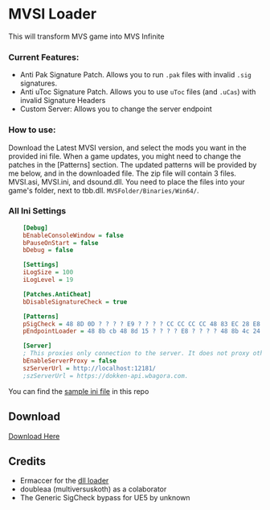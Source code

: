 # MVSI Loader
This will transform MVS game into MVS Infinite

### Current Features:
- Anti Pak Signature Patch. Allows you to run `.pak` files with invalid `.sig` signatures.
- Anti uToc Signature Patch. Allows you to use `uToc` files (and `.uCas`) with invalid Signature Headers
- Custom Server: Allows you to change the server endpoint

### How to use:
Download the Latest MVSI version, and select the mods you want in the provided ini file. When a game updates, you might need to change the patches in the [Patterns] section. The updated patterns will be provided by me below, and in the downloaded file.
The zip file will contain 3 files. MVSI.asi, MVSI.ini, and dsound.dll. You need to place the files into your game's folder, next to tbb.dll. `MVSFolder/Binaries/Win64/`.

### All Ini Settings
```ini
    [Debug]
    bEnableConsoleWindow = false
    bPauseOnStart = false
    bDebug = false

    [Settings]
    iLogSize = 100
    iLogLevel = 19

    [Patches.AntiCheat]
    bDisableSignatureCheck = true

    [Patterns]
    pSigCheck = 48 8D 0D ? ? ? ? E9 ? ? ? ? CC CC CC CC 48 83 EC 28 E8 ? ? ? ? 48 89 05 ? ? ? ? 48 83 C4 28 C3 CC CC CC CC CC CC CC CC CC CC CC 48 8D 0D ? ? ? ? E9 ? ? ? ? CC CC CC CC 48 8D 0D ? ? ? ? E9 ? ? ? ? CC CC CC CC
    pEndpointLoader = 48 8b cb 48 8d 15 ? ? ? ? E8 ? ? ? ? 48 8b 4c 24 ? 48 85 c9 74 05 E8 ? ? ? ? 48 8b c3 48 8b 5c 24

    [Server]
    ; This proxies only connection to the server. It does not proxy other stuff or connections to WB Network servers.
    bEnableServerProxy = false
    szServerUrl = http://localhost:12181/
    ;szServerUrl = https://dokken-api.wbagora.com.

```
You can find the [sample ini file](sample.ini) in this repo

## Download
[Download Here](https://github.com/thethiny/MVSIASI/releases)

## Credits
- Ermaccer for the [dll loader](https://github.com/ermaccer/MK1Hook/releases/)
- doubleaa (multiversuskoth) as a colaborator
- The Generic SigCheck bypass for UE5 by unknown
